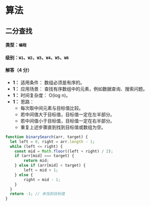 # 算法

## 二分查找

#### 类型：`编程`

#### 级别：`W1`、`W2`、`W3`、`W4`、`W5`、`W6`

#### 解答（4 分）

- **1：** 适用条件： 数组必须是有序的。
- **1：** 应用场景： 查找有序数组中的元素，例如数据查询、搜索问题。
- **1：** 时间复杂度： O(log n)。
- **1：** 思路：
  + 每次取中间元素与目标值比较。
  + 若中间值大于目标值，目标值一定在左半部分。
  + 若中间值小于目标值，目标值一定在右半部分。
  + 重复上述步骤直到找到目标值或数组为空。

```javascript
function binarySearch(arr, target) {
  let left = 0, right = arr.length - 1;
  while (left <= right) {
    const mid = Math.floor((left + right) / 2);
    if (arr[mid] === target) {
        return mid;
    } else if (arr[mid] < target) {
        left = mid + 1;
    } else {
        right = mid - 1;
    }
  }
  return -1; // 未找到目标值
}

```
